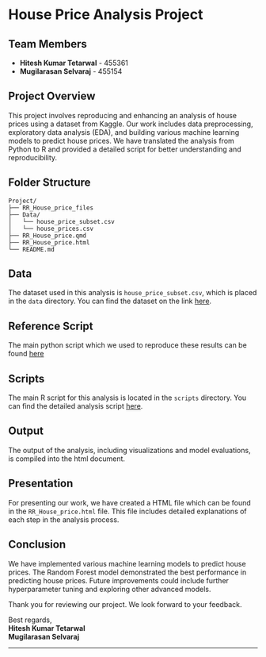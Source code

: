 # House Price Analysis Project

## Team Members
- **Hitesh Kumar Tetarwal** - 455361
- **Mugilarasan Selvaraj** - 455154

## Project Overview
This project involves reproducing and enhancing an analysis of house prices using a dataset from Kaggle. Our work includes data preprocessing, exploratory data analysis (EDA), and building various machine learning models to predict house prices. We have translated the analysis from Python to R and provided a detailed script for better understanding and reproducibility.

## Folder Structure
```
Project/
├── RR_House_price_files
├── Data/
│   └── house_price_subset.csv
│   └── house_prices.csv
├── RR_House_price.qmd
├── RR_House_price.html
└── README.md
```

## Data
The dataset used in this analysis is `house_price_subset.csv`, which is placed in the `data` directory. You can find the dataset on the link [here](https://www.kaggle.com/datasets/juhibhojani/house-price).

## Reference Script
The main python script which we used to reproduce these results can be found [here](https://www.kaggle.com/code/sainitishmitta04/house-price-data-cleaning-eda-ml-models)

## Scripts
The main R script for this analysis is located in the `scripts` directory. You can find the detailed analysis script [here](RR_House_Price.qmd).

## Output
The output of the analysis, including visualizations and model evaluations, is compiled into the html document.

## Presentation
For presenting our work, we have created a HTML file which can be found in the `RR_House_price.html` file. This file includes detailed explanations of each step in the analysis process.


## Conclusion
We have implemented various machine learning models to predict house prices. The Random Forest model demonstrated the best performance in predicting house prices. Future improvements could include further hyperparameter tuning and exploring other advanced models.

Thank you for reviewing our project. We look forward to your feedback.

Best regards,  
**Hitesh Kumar Tetarwal**  
**Mugilarasan Selvaraj**

---